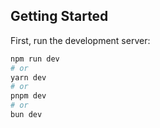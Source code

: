 <!-- @format -->

## Getting Started

First, run the development server:

```bash
npm run dev
# or
yarn dev
# or
pnpm dev
# or
bun dev
```
